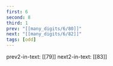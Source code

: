 ```yaml
---
first: 6
second: 8
third: 1
prev: "[[many_digits/6/80]]"
next: "[[many_digits/6/82]]"
tags: [odd]
---
```

prev2-in-text: [[79]]
next2-in-text: [[83]]
